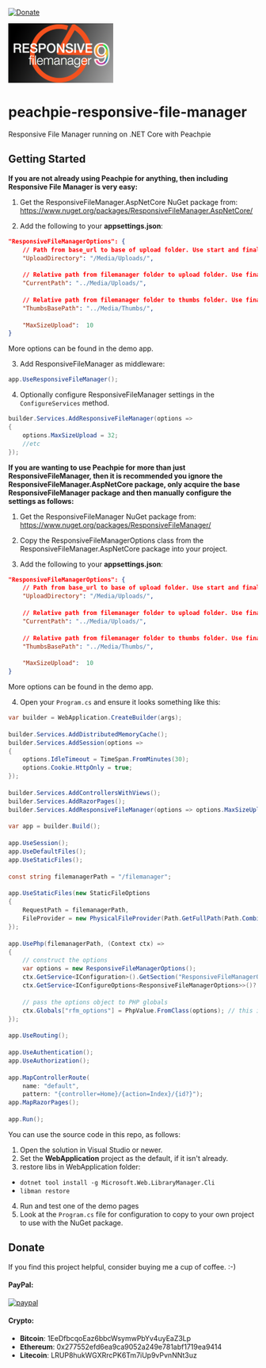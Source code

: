 [![Donate](https://img.shields.io/badge/Donate-PayPal-green.svg)](https://www.paypal.com/cgi-bin/webscr?cmd=_donations&business=gordon_matt%40live%2ecom&lc=AU&currency_code=AUD&bn=PP%2dDonationsBF%3abtn_donateCC_LG%2egif%3aNonHosted)

![Peachpie Responsive File Manager](https://github.com/gordon-matt/peachpie-responsive-file-manager/raw/master/Misc/logo.png)

# peachpie-responsive-file-manager
Responsive File Manager running on .NET Core with Peachpie

## Getting Started

**If you are not already using Peachpie for anything, then including Responsive File Manager is very easy:**

1. Get the ResponsiveFileManager.AspNetCore NuGet package from: https://www.nuget.org/packages/ResponsiveFileManager.AspNetCore/

2. Add the following to your **appsettings.json**:

```json
"ResponsiveFileManagerOptions": {
    // Path from base_url to base of upload folder. Use start and final /
    "UploadDirectory": "/Media/Uploads/",

    // Relative path from filemanager folder to upload folder. Use final /
    "CurrentPath": "../Media/Uploads/",

    // Relative path from filemanager folder to thumbs folder. Use final / and DO NOT put inside upload folder.
    "ThumbsBasePath": "../Media/Thumbs/",
	
    "MaxSizeUpload":  10
}
```

More options can be found in the demo app.

3. Add ResponsiveFileManager as middleware:

```csharp
app.UseResponsiveFileManager();
```

4. Optionally configure ResponsiveFileManager settings in the `ConfigureServices` method.

```csharp
builder.Services.AddResponsiveFileManager(options =>
{
    options.MaxSizeUpload = 32;
    //etc
});
```

**If you are wanting to use Peachpie for more than just ResponsiveFileManager, then it is recommended you ignore the
ResponsiveFileManager.AspNetCore package, only acquire the base ResponsiveFileManager package and then manually
configure the settings as follows:**

1. Get the ResponsiveFileManager NuGet package from: https://www.nuget.org/packages/ResponsiveFileManager/

2. Copy the ResponsiveFileManagerOptions class from the ResponsiveFileManager.AspNetCore package into your project.

3. Add the following to your **appsettings.json**:

```json
"ResponsiveFileManagerOptions": {
    // Path from base_url to base of upload folder. Use start and final /
    "UploadDirectory": "/Media/Uploads/",

    // Relative path from filemanager folder to upload folder. Use final /
    "CurrentPath": "../Media/Uploads/",

    // Relative path from filemanager folder to thumbs folder. Use final / and DO NOT put inside upload folder.
    "ThumbsBasePath": "../Media/Thumbs/",
	
    "MaxSizeUpload":  10
}
```

More options can be found in the demo app.

4. Open your `Program.cs` and ensure it looks something like this:

```csharp
var builder = WebApplication.CreateBuilder(args);

builder.Services.AddDistributedMemoryCache();
builder.Services.AddSession(options =>
{
    options.IdleTimeout = TimeSpan.FromMinutes(30);
    options.Cookie.HttpOnly = true;
});

builder.Services.AddControllersWithViews();
builder.Services.AddRazorPages();
builder.Services.AddResponsiveFileManager(options => options.MaxSizeUpload = 32);

var app = builder.Build();

app.UseSession();
app.UseDefaultFiles();
app.UseStaticFiles();

const string filemanagerPath = "/filemanager";

app.UseStaticFiles(new StaticFileOptions
{
    RequestPath = filemanagerPath,
    FileProvider = new PhysicalFileProvider(Path.GetFullPath(Path.Combine(Assembly.GetEntryAssembly().Location, ".." + filemanagerPath))),
});

app.UsePhp(filemanagerPath, (Context ctx) =>
{
    // construct the options
    var options = new ResponsiveFileManagerOptions();
    ctx.GetService<IConfiguration>().GetSection("ResponsiveFileManagerOptions").Bind(options);
    ctx.GetService<IConfigureOptions<ResponsiveFileManagerOptions>>()?.Configure(options);

    // pass the options object to PHP globals
    ctx.Globals["rfm_options"] = PhpValue.FromClass(options); // this is how config in appsettings.json is passed to PHP
});

app.UseRouting();

app.UseAuthentication();
app.UseAuthorization();

app.MapControllerRoute(
    name: "default",
    pattern: "{controller=Home}/{action=Index}/{id?}");
app.MapRazorPages();

app.Run();
```

You can use the source code in this repo, as follows:

1. Open the solution in Visual Studio or newer.
2. Set the **WebApplication** project as the default, if it isn't already.
3. restore libs in WebApplication folder:
  - `dotnet tool install -g Microsoft.Web.LibraryManager.Cli`
  - `libman restore`
4. Run and test one of the demo pages
5. Look at the `Program.cs` file for configuration to copy to your own project to use with the NuGet package.

## Donate
If you find this project helpful, consider buying me a cup of coffee.  :-)

#### PayPal:

[![paypal](https://www.paypalobjects.com/en_US/i/btn/btn_donateCC_LG.gif)](https://www.paypal.com/cgi-bin/webscr?cmd=_donations&business=gordon_matt%40live%2ecom&lc=AU&currency_code=AUD&bn=PP%2dDonationsBF%3abtn_donateCC_LG%2egif%3aNonHosted)

#### Crypto:
- **Bitcoin**: 1EeDfbcqoEaz6bbcWsymwPbYv4uyEaZ3Lp
- **Ethereum**: 0x277552efd6ea9ca9052a249e781abf1719ea9414
- **Litecoin**: LRUP8hukWGXRrcPK6Tm7iUp9vPvnNNt3uz
